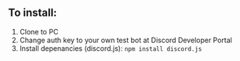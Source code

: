 ## To install:
1. Clone to PC
2. Change auth key to your own test bot at Discord Developer Portal
3. Install depenancies (discord.js): `npm install discord.js`

